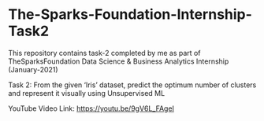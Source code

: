 # The-Sparks-Foundation-Internship-Task2

This repository contains task-2 completed by me as part of TheSparksFoundation Data Science & Business Analytics Internship (January-2021)

Task 2: From the given ‘Iris’ dataset, predict the optimum number of clusters and represent it visually using Unsupervised ML

YouTube Video Link: https://youtu.be/9gV6L_FAgeI
